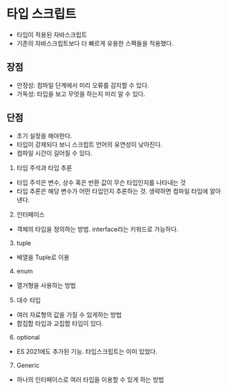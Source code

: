 # 타입 스크립트
 - 타입이 적용된 자바스크립트
 - 기존의 자바스크립트보다 더 빠르게 유용한 스펙들을 적용했다.

## 장점
  - 안정성: 컴파일 단계에서 미리 오류를 감지할 수 있다.
  - 가독성: 타입을 보고 무엇을 하는지 미리 알 수 있다.

## 단점
  - 초기 설정을 해야한다.
  - 타입이 강제되다 보니 스크립트 언어의 유연성이 낮아진다.
  - 컴파일 시간이 길어질 수 있다.

1. 타입 주석과 타입 추론
  - 타입 주석은 변수, 상수 혹은 반환 값이 무슨 타입인지를 나타내는 것
  - 타입 추론은 해당 변수가 어떤 타입인지 추론하는 것. 생략하면 컴파일 타임에 알아낸다.

2. 인터페이스
  - 객체의 타입을 정의하는 방법. interface라는 키워드로 가능하다.

3. tuple
  - 배열을 Tuple로 이용

4. enum
  - 열거형을 사용하는 방법

5. 대수 타입
  - 여러 자료형의 값을 가질 수 있게하는 방법
  - 합집합 타입과 교집합 타입이 있다.

6. optional
  - ES 2021에도 추가된 기능. 타입스크립트는 이미 있었다.

7. Generic
  - 하나의 인터페이스로 여러 타입을 이용할 수 있게 하는 방법